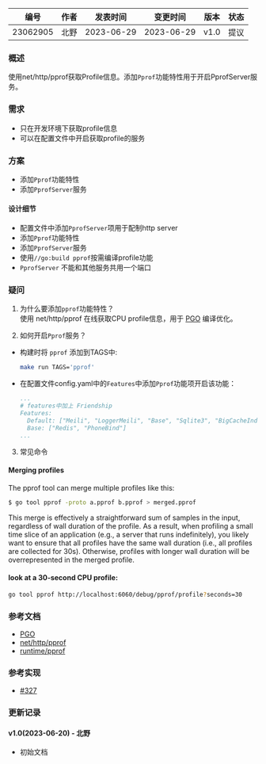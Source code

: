 | 编号 | 作者 | 发表时间 | 变更时间 | 版本 | 状态 |
| ----- | ----- | ----- | ----- | ----- | ----- |
| 23062905| 北野 | 2023-06-29 | 2023-06-29 | v1.0 | 提议 |

### 概述  
使用net/http/pprof获取Profile信息。添加`Pprof`功能特性用于开启PprofServer服务。

### 需求   
- 只在开发环境下获取profile信息
- 可以在配置文件中开启获取profile的服务

### 方案  
- 添加`Pprof`功能特性
- 添加`PprofServer`服务

#### 设计细节 
- 配置文件中添加`PprofServer`项用于配制http server
- 添加`Pprof`功能特性
- 添加`PprofServer`服务
- 使用`//go:build pprof`按需编译profile功能
- `PprofServer` 不能和其他服务共用一个端口

### 疑问

1. 为什么要添加`pprof`功能特性？   
使用 net/http/pprof 在线获取CPU profile信息，用于 [PGO](https://go.dev/doc/pgo) 编译优化。   

2. 如何开启`Pprof`服务？   
* 构建时将 `pprof` 添加到TAGS中:
    ```sh
    make run TAGS='pprof'   
    ```          
* 在配置文件config.yaml中的`Features`中添加`Pprof`功能项开启该功能：
    ```yaml
    ...
    # features中加上 Friendship
    Features:
      Default: ["Meili", "LoggerMeili", "Base", "Sqlite3", "BigCacheIndex", "MinIO", "Pprof"]
      Base: ["Redis", "PhoneBind"]
    ...
    ```

3. 常见命令  

#### Merging profiles
The pprof tool can merge multiple profiles like this:
```sh
$ go tool pprof -proto a.pprof b.pprof > merged.pprof
```
This merge is effectively a straightforward sum of samples in the input, regardless of wall duration of the profile. As a result, when profiling a small time slice of an application (e.g., a server that runs indefinitely), you likely want to ensure that all profiles have the same wall duration (i.e., all profiles are collected for 30s). Otherwise, profiles with longer wall duration will be overrepresented in the merged profile.

#### look at a 30-second CPU profile:
```sh
go tool pprof http://localhost:6060/debug/pprof/profile?seconds=30
```

### 参考文档
* [PGO](https://go.dev/doc/pgo)
* [net/http/pprof](https://pkg.go.dev/net/http/pprof)
* [runtime/pprof](https://pkg.go.dev/runtime/pprof)  

### 参考实现
- [#327](https://github.com/waydxd/paopao-ce/pull/327)

### 更新记录
#### v1.0(2023-06-20) - 北野
* 初始文档
